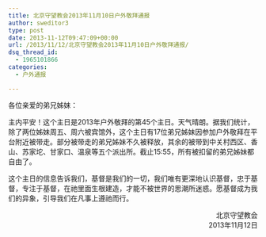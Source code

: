 ```yaml
---
title: 北京守望教会2013年11月10日户外敬拜通报
author: sweditor3
type: post
date: 2013-11-12T09:47:09+00:00
url: /2013/11/12/北京守望教会2013年11月10日户外敬拜通报/
dsq_thread_id:
  - 1965101866
categories:
  - 户外通报

---
```

各位亲爱的弟兄姊妹：

主内平安！这个主日是2013年户外敬拜的第45个主日。天气晴朗。据我们统计，除了两位姊妹周五、周六被宾馆外，这个主日有17位弟兄姊妹因参加户外敬拜在平台附近被带走。部分被带走的弟兄姊妹不久被释放，其余的被带到中关村西区、香山、苏家坨、甘家口、温泉等五个派出所。截止15:55，所有被扣留的弟兄姊妹都自由了。

这个主日的信息告诉我们，基督是我们的一切，我们唯有更深地认识基督，忠于基督，专注于基督，在祂里面生根建造，才能不被世界的思潮所迷惑。愿基督成为我们的异象，引导我们在凡事上遵祂而行。

<p style="text-align: right;">
  北京守望教会<br /> 2013年11月12日
</p>